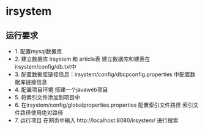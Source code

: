 # irsystem
<h2>运行要求</h2>
<ul>
  <li>1. 配置mysql数据库</li>
  <li>2. 建立数据库 irsystem 和 article表 建立数据库和建表在irsystem/config/db.txt中</li>
  <li>3. 配置数据库链接信息：irsystem/config/dbcpconfig.properties 中配置数据库链接信息 </li>
  <li>4. 配置项目环境 搭建一个javaweb项目  </li>
  <li>5. 将索引文件添加到项目中</li>
  <li>6. 在irsystem/config/globalproperties.properties 配置索引文件路径 <span>索引文件路径使用绝对路径</span></li>
  <li>7. 运行项目 在网页中输入 http://localhost:8080/irsystem/  进行搜索</li>
</ul>
